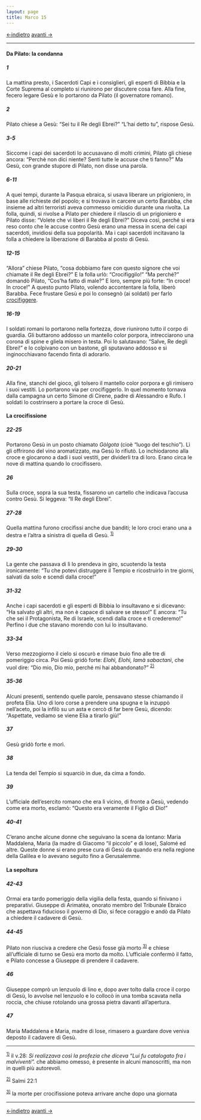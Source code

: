 ```yaml
---
layout: page
title: Marco 15
---
```


[<-indietro](Mc14.html) [avanti ->](Mc16.html)
 
 ------------------------------------------------------------------------
 
#### Da Pilato: la condanna

##### 1

La mattina presto, i Sacerdoti Capi e i consiglieri, gli esperti di Bibbia e la Corte Suprema al completo si riunirono per discutere cosa fare. Alla fine, fecero legare Gesù e lo portarono da Pilato (il governatore romano).

##### 2

Pilato chiese a Gesù: “Sei tu il Re degli Ebrei?” “L’hai detto tu”, rispose Gesù.

##### 3-5

Siccome i capi dei sacerdoti lo accusavano di molti crimini, Pilato gli chiese ancora: “Perchè non dici niente? Senti tutte le accuse che ti fanno?” Ma Gesù, con grande stupore di Pilato, non disse una parola.

##### 6-11

A quei tempi, durante la Pasqua ebraica, si usava liberare un prigioniero, in base alle richieste del popolo; e si trovava in carcere un certo Barabba, che insieme ad altri terroristi aveva commesso omicidio durante una rivolta. La folla, quindi, si rivolse a Pilato per chiedere il rilascio di un prigioniero e Pilato disse: “Volete che vi liberi il Re degli Ebrei?” Diceva così, perché si era reso conto che le accuse contro Gesù erano una messa in scena dei capi sacerdoti, invidiosi della sua popolarità. Ma i capi sacerdoti incitavano la folla a chiedere la liberazione di Barabba al posto di Gesù.

##### 12-15

“Allora” chiese Pilato, “cosa dobbiamo fare con questo signore che voi chiamate il Re degli Ebrei?” E la folla urlò: “Crocifiggilo!” “Ma perché?” domandò Pilato, “Cos’ha fatto di male?” E loro, sempre più forte: “In croce! In croce!” A questo punto Pilato, volendo accontentare la folla, liberò Barabba. Fece frustare Gesù e poi lo consegnò (ai soldati) per farlo <a href="http://www.pachialu.it/doku/doku.php?id=glossario#crocifissione" class="wikilink1" title="glossario">crocifiggere</a>.

##### 16-19

I soldati romani lo portarono nella fortezza, dove riunirono tutto il corpo di guardia. Gli buttarono addosso un mantello color porpora, intrecciarono una corona di spine e gliela misero in testa. Poi lo salutavano: “Salve, Re degli Ebrei!” e lo colpivano con un bastone, gli sputavano addosso e si inginocchiavano facendo finta di adorarlo.

##### 20-21

Alla fine, stanchi del gioco, gli tolsero il mantello color porpora e gli rimisero i suoi vestiti. Lo portarono via per crocifiggerlo. In quel momento tornava dalla campagna un certo Simone di Cirene, padre di Alessandro e Rufo. I soldati lo costrinsero a portare la croce di Gesù.

#### La crocifissione

##### 22-25

Portarono Gesù in un posto chiamato *Gòlgota* (cioè “luogo del teschio”). Lì gli offrirono del vino aromatizzato, ma Gesù lo rifiutò. Lo inchiodarono alla croce e giocarono a dadi i suoi vestiti, per dividerli tra di loro. Erano circa le nove di mattina quando lo crocifissero.

##### 26

Sulla croce, sopra la sua testa, fissarono un cartello che indicava l’accusa contro Gesù. Si leggeva: “Il Re degli Ebrei”.

##### 27-28

Quella mattina furono crocifissi anche due banditi; le loro croci erano una a destra e l’altra a sinistra di quella di Gesù. <sup><a href="#fn__1" id="fnt__1" class="fn_top">1)</a></sup>

##### 29-30

La gente che passava di lì lo prendeva in giro, scuotendo la testa ironicamente: “Tu che potevi distruggere il Tempio e ricostruirlo in tre giorni, salvati da solo e scendi dalla croce!”

##### 31-32

Anche i capi sacerdoti e gli esperti di Bibbia lo insultavano e si dicevano: “Ha salvato gli altri, ma non è capace di salvare se stesso!” E ancora: “Tu che sei il Protagonista, Re di Israele, scendi dalla croce e ti crederemo!” Perfino i due che stavano morendo con lui lo insultavano.

##### 33-34

Verso mezzogiorno il cielo si oscurò e rimase buio fino alle tre di pomeriggio circa. Poi Gesù gridò forte: *Elohì, Elohì, lamà sabactanì*, che vuol dire: “Dio mio, Dio mio, perché mi hai abbandonato?” <sup><a href="#fn__2" id="fnt__2" class="fn_top">2)</a></sup>

##### 35-36

Alcuni presenti, sentendo quelle parole, pensavano stesse chiamando il profeta Elia. Uno di loro corse a prendere una spugna e la inzuppò nell’aceto, poi la infilò su un asta e cercò di far bere Gesù, dicendo: “Aspettate, vediamo se viene Elia a tirarlo giù!”

##### 37

Gesù gridò forte e morì.

##### 38

La tenda del Tempio si squarciò in due, da cima a fondo.

##### 39

L’ufficiale dell’esercito romano che era lì vicino, di fronte a Gesù, vedendo come era morto, esclamò: “Questo era veramente il Figlio di Dio!”

##### 40-41

C’erano anche alcune donne che seguivano la scena da lontano: Maria Maddalena, Maria (la madre di Giacomo “il piccolo” e di Iose), Salomé ed altre. Queste donne si erano prese cura di Gesù da quando era nella regione della Galilea e lo avevano seguito fino a Gerusalemme.

#### La sepoltura

##### 42-43

Ormai era tardo pomeriggio della vigilia della festa, quando si finivano i preparativi. Giuseppe di Arimatèa, onorato membro del Tribunale Ebraico che aspettava fiducioso il governo di Dio, si fece coraggio e andò da Pilato a chiedere il cadavere di Gesù.

##### 44-45

Pilato non riusciva a credere che Gesù fosse già morto <sup><a href="#fn__3" id="fnt__3" class="fn_top">3)</a></sup> e chiese all’ufficiale di turno se Gesù era morto da molto. L’ufficiale confermò il fatto, e Pilato concesse a Giuseppe di prendere il cadavere.

##### 46

Giuseppe comprò un lenzuolo di lino e, dopo aver tolto dalla croce il corpo di Gesù, lo avvolse nel lenzuolo e lo collocò in una tomba scavata nella roccia, che chiuse rotolando una grossa pietra davanti all’apertura.

##### 47

Maria Maddalena e Maria, madre di Iose, rimasero a guardare dove veniva deposto il cadavere di Gesù.

------------------------------------------------------------------------

<sup><a href="#fnt__1" id="fn__1" class="fn_bot">1)</a></sup> il v.28: *Si realizzava così la profezia che diceva “Lui fu catalogato fra i malviventi”.* che abbiamo omesso, è presente in alcuni manoscritti, ma non in quelli più autorevoli.

<sup><a href="#fnt__2" id="fn__2" class="fn_bot">2)</a></sup> Salmi 22:1

<sup><a href="#fnt__3" id="fn__3" class="fn_bot">3)</a></sup> la morte per crocifissione poteva arrivare anche dopo una giornata

------------------------------------------------------------------------

[<-indietro](Mc14.html) [avanti ->](Mc16.html)
